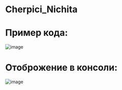 # Cherpici_Nichita
# Пример кода:
![image](https://github.com/user-attachments/assets/1a6b39c2-dcc7-4ca7-9518-074a892a312c)
# Отоброжение в консоли:
![image](https://github.com/user-attachments/assets/a351acfe-599b-4e12-be6d-cb6836d5511d)
